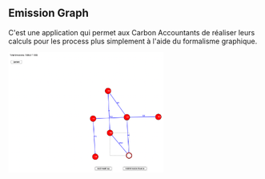 ## Emission Graph 

C'est une application qui permet aux Carbon Accountants de réaliser leurs calculs pour les process plus simplement à l'aide du formalisme graphique. 


<p float="left">
  <img src="../src/emissiongraph.jpg?raw=true" width="61.5%" /> 
</p>
